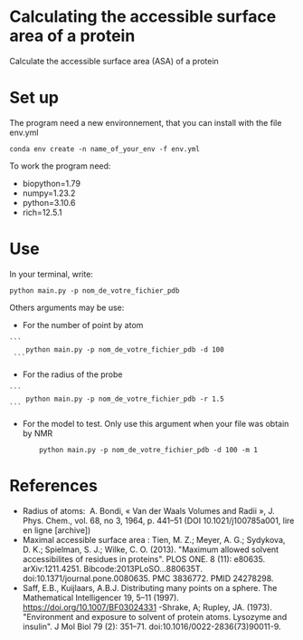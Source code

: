 # Calculating the accessible surface area of a protein 
Calculate the accessible surface area (ASA) of a protein

# Set up

The program need a new environnement, that you can install with the file env.yml
```
conda env create -n name_of_your_env -f env.yml
```
To work the program need:
  - biopython=1.79
  - numpy=1.23.2
  - python=3.10.6
  - rich=12.5.1
  
  # Use
  In your terminal, write:
  ```
  python main.py -p nom_de_votre_fichier_pdb
  ```
  Others arguments may be use:
   - For the number of point by atom
    
    ```
        python main.py -p nom_de_votre_fichier_pdb -d 100
     ```
   - For the radius of the probe
    
    ```
        python main.py -p nom_de_votre_fichier_pdb -r 1.5
    ```
  - For the model to test. Only use this argument when your file was obtain by NMR 
    ```
        python main.py -p nom_de_votre_fichier_pdb -d 100 -m 1
    ```

# References
  - Radius of atoms:  A. Bondi, « Van der Waals Volumes and Radii », J. Phys. Chem., vol. 68, no 3,‎ 1964, p. 441–51 (DOI 10.1021/j100785a001, lire en ligne [archive])
  - Maximal accessible surface area : Tien, M. Z.; Meyer, A. G.; Sydykova, D. K.; Spielman, S. J.; Wilke, C. O. (2013). "Maximum allowed solvent accessibilites of residues in proteins". PLOS ONE. 8 (11): e80635. arXiv:1211.4251. Bibcode:2013PLoSO...880635T. doi:10.1371/journal.pone.0080635. PMC 3836772. PMID 24278298.
  - Saff, E.B., Kuijlaars, A.B.J. Distributing many points on a sphere. The Mathematical Intelligencer 19, 5–11 (1997). https://doi.org/10.1007/BF03024331 
  -Shrake, A; Rupley, JA. (1973). "Environment and exposure to solvent of protein atoms. Lysozyme and insulin". J Mol Biol 79 (2): 351–71. doi:10.1016/0022-2836(73)90011-9.
  
